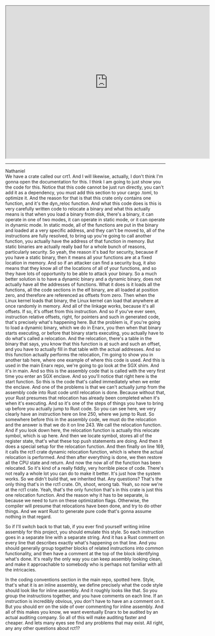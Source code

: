   
<iframe src="https://www.youtube.com/embed/DTpfV2rMLOk" height="480" width="640" allowFullScreen></iframe>
<hr />

Nathaniel  
We have a crate called our crt1. And I will likewise, actually, I don't think I'm gonna open the documentation for this. I think I am going to just show you the code for this. Notice that this code cannot be just run directly, you can't add it as a dependency, you must add this section to your cargo .toml, to optimize it. And the reason for that is that this crate only contains one function, and it's the dyn_reloc function. And what this code does is this is very carefully written code to relocate a binary and what this actually means is that when you load a binary from disk, there's a binary, it can operate in one of two modes, it can operate in static mode, or it can operate in dynamic mode. In static mode, all of the functions are put in the binary and loaded at a very specific address, and they can't be moved to, all of the instructions are fully resolved, to bring up you're going to call another function, you actually have the address of that function in memory. But static binaries are actually really bad for a whole bunch of reasons, particularly security. So yeah, the reason it's bad for security, because if you have a static binary, then it means all your functions are at a fixed location in memory. And so if an attacker can find a security bug, it also means that they know all of the locations of all of your functions, and so they have lots of opportunity to be able to attack your binary. So a much better solution is to have a dynamic binary and a dynamic binary, does not actually have all the addresses of functions. What it does is it loads all the functions, all the code sections in the elf binary, are all loaded at position zero, and therefore are referenced as offsets from zero. Then when the Linux kernel loads that binary, the Linux kernel can load that anywhere at once randomly in memory. And all of the linkage works, because it's all offsets. If so, it's offset from this instruction. And so if you've ever seen, instruction relative offsets, right, for pointers and such in generated code, that's precisely what's happening here. But the problem is, if you're going to load a dynamic binary, which we do in Enarx, you then when that binary starts executing, or before that binary starts executing, you actually have to do what's called a relocation. And the relocation, there's a table in the binary that says, you know that this function is at such and such an offset, and you have to actually fill in that table with the actual addresses. And so this function actually performs the relocation, I'm going to show you in another tab here, where one example of where this code is used. And this is used in the main Enarx repo, we're going to go look at the SGX shim. And it's in main. And so this is the assembly code that is called with the very first time you enter an SGX enclave. And so you'll notice that right here is the start function. So this is the code that's called immediately when we enter the enclave. And one of the problems is that we can't actually jump from the assembly code into Rust code until relocation is done. Because without that, your Rust presumes that relocation has already been completed when it's when it's executing. And so it's one of the steps of things you have to bring up before you actually jump to Rust code. So you can see here, we very clearly have an instruction here on line 250, where we jump to Rust. So somewhere before this in the assembly code, we must do the relocation and the answer is that we do it on line 243. We call the relocation function. And if you look down here, the relocation function is actually this relocate symbol, which is up here. And then we locate symbol, stores all of the register state, that's what these top push statements are doing. And then it does a special setup for the relocation function. And then finally on line 169, it calls the rct1 crate dynamic relocation function, which is where the actual relocation is performed. And then after everything is done, we then restore all the CPU state and return. And now the now all of the function has been relocated. So it's kind of a really fiddly, very horrible piece of code. There's not really a whole lot you can do to make it better. It's just how the system works. So we didn't build that, we inherited that. Any questions? That's the only thing that's in the rct1 crate. Oh, shoot, wrong tab. Yeah, so now we're at the rct1 crate. Yeah, that's the only function that's in this crate is just this one relocation function. And the reason why it has to be separate, is because we need to turn on these optimization flags. Otherwise, the compiler will presume that relocations have been done, and try to do other things. And we want Rust to generate pure code that's gonna assume nothing in that regard.

So if I'll switch back to that tab, if you ever find yourself writing inline assembly for this project, you should emulate this style. So each instruction goes in a separate line with a separate string. And it has a Rust comment on every line that describes exactly what's happening on that line. And you should generally group together blocks of related instructions into common functionality, and then have a comment at the top of the block identifying what's done. It's really the only way you can keep assembly looking clean, and make it approachable to somebody who is perhaps not familiar with all the intricacies.

In the coding conventions section in the main repo, spotted here. Style, that's what it is an inline assembly, we define precisely what the code style should look like for inline assembly. And it roughly looks like that. So you group the instructions together, and you have comments on each line. If an instruction is incredibly obvious, you don't have to have an a comment on it. But you should err on the side of over commenting for inline assembly. And all of this makes you know, we want eventually Enarx to be audited by an actual auditing company. So all of this will make auditing faster and cheaper. And lets many eyes see find any problems that may exist. All right, any any other questions about rct1?

